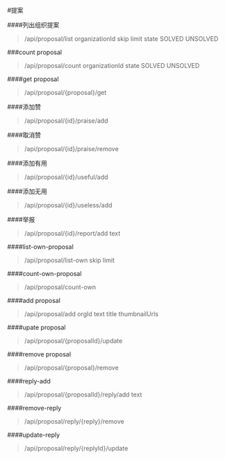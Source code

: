 #提案

####列出组织提案
>/api/proposal/list
organizationId
skip
limit
state SOLVED UNSOLVED

###count proposal
>/api/proposal/count
organizationId
state SOLVED UNSOLVED


####get proposal
>/api/proposal/{proposal}/get


####添加赞	
>/api/proposal/{id}/praise/add


####取消赞
>/api/proposal/{id}/praise/remove

####添加有用
>/api/proposal/{id}/useful/add

####添加无用
>/api/proposal/{id}/useless/add


####举报
>/api/proposal/{id}/report/add
 >text


####list-own-proposal
>/api/proposal/list-own
>skip
>limit

####count-own-proposal
>/api/proposal/count-own
>

####add proposal
>/api/proposal/add
>orgId
>text
>title
>thumbnailUrls

####upate proposal
>/api/proposal/{proposalId}/update

####remove proposal
>/api/proposal/{proposal}/remove

####reply-add
>/api/proposal/{proposalId}/reply/add
>text

####remove-reply
>/api/proposal/reply/{reply}/remove


####update-reply
>/api/proposal/reply/{replyId}/update








